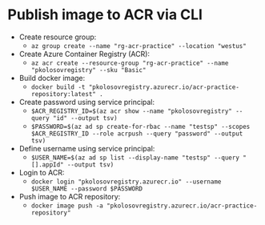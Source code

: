 ﻿# Publish image to ACR via CLI

- Create resource group:
    - `az group create --name "rg-acr-practice" --location "westus"`
- Create Azure Container Registry (ACR):
    - `az acr create --resource-group "rg-acr-practice" --name "pkolosovregistry" --sku "Basic"`
- Build docker image:
    - `docker build -t "pkolosovregistry.azurecr.io/acr-practice-repository:latest" .`
- Create password using service principal:
    - `$ACR_REGISTRY_ID=$(az acr show --name "pkolosovregistry" --query "id" --output tsv)`
    - `$PASSWORD=$(az ad sp create-for-rbac --name "testsp" --scopes $ACR_REGISTRY_ID --role acrpush --query "password" --output tsv)`
- Define username using service principal:
    - `$USER_NAME=$(az ad sp list --display-name "testsp" --query "[].appId" --output tsv)`
- Login to ACR:
    - `docker login "pkolosovregistry.azurecr.io" --username $USER_NAME --password $PASSWORD`
- Push image to ACR repository:
    - `docker image push -a "pkolosovregistry.azurecr.io/acr-practice-repository"`
